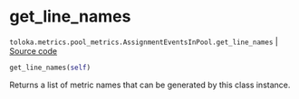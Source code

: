 # get_line_names
`toloka.metrics.pool_metrics.AssignmentEventsInPool.get_line_names` | [Source code](https://github.com/Toloka/toloka-kit/blob/v0.1.24/src/metrics/pool_metrics.py#L117)

```python
get_line_names(self)
```

Returns a list of metric names that can be generated by this class instance.

